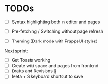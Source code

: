 # TODOs

- [ ] Syntax highlighting both in editor and pages
- [ ] Pre-fetching / Switching without page refresh
- [ ] Theming (Dark mode with FrappeUI styles)


Next sprint:

- [ ] Get Toasts working
- [ ] Create wiki space and pages from frontend
- [ ] Drafts and Revisions 🚨
- [ ] Meta + S keyboard shortcut to save 